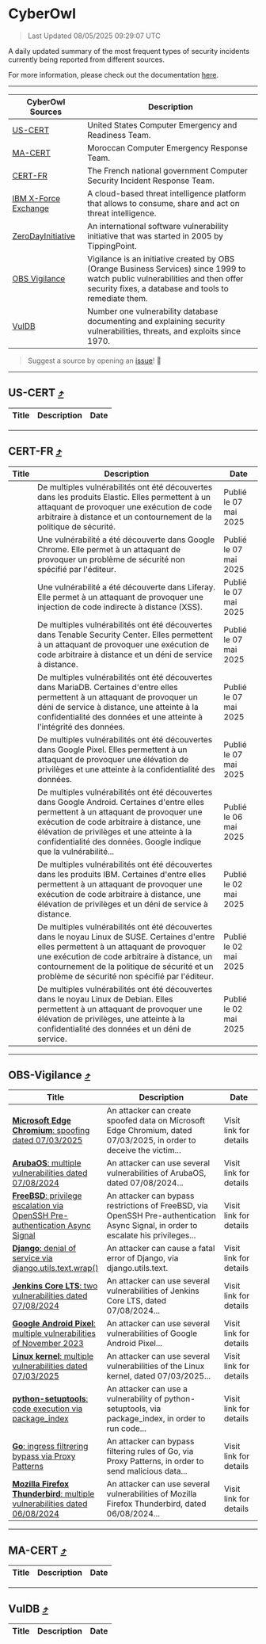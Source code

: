 
 <div id='top'></div>

# CyberOwl

 > Last Updated 08/05/2025 09:29:07 UTC
 
 A daily updated summary of the most frequent types of security incidents currently being reported from different sources.
 
 For more information, please check out the documentation [here](./docs/README.md).
 
 ---
 |CyberOwl Sources|Description|
 |---|---|
 |[US-CERT](#us-cert-arrow_heading_up)|United States Computer Emergency and Readiness Team.|
 |[MA-CERT](#ma-cert-arrow_heading_up)|Moroccan Computer Emergency Response Team.|
 |[CERT-FR](#cert-fr-arrow_heading_up)|The French national government Computer Security Incident Response Team.|
 |[IBM X-Force Exchange](#ibmcloud-arrow_heading_up)|A cloud-based threat intelligence platform that allows to consume, share and act on threat intelligence.|
 |[ZeroDayInitiative](#zerodayinitiative-arrow_heading_up)|An international software vulnerability initiative that was started in 2005 by TippingPoint.|
 |[OBS Vigilance](#obs-vigilance-arrow_heading_up)|Vigilance is an initiative created by OBS (Orange Business Services) since 1999 to watch public vulnerabilities and then offer security fixes, a database and tools to remediate them.|
 |[VulDB](#vuldb-arrow_heading_up)|Number one vulnerability database documenting and explaining security vulnerabilities, threats, and exploits since 1970.|
 
 > Suggest a source by opening an [issue](https://github.com/karimhabush/cyberowl/issues)! :raised_hands:
 ---

## US-CERT [:arrow_heading_up:](#cyberowl)

 |Title|Description|Date|
 |---|---|---|
 
 ---

## CERT-FR [:arrow_heading_up:](#cyberowl)

 |Title|Description|Date|
 |---|---|---|
 |[](https://www.cert.ssi.gouv.fr/avis/CERTFR-2025-AVI-0377/)|De multiples vulnérabilités ont été découvertes dans les produits Elastic. Elles permettent à un attaquant de provoquer une exécution de code arbitraire à distance et un contournement de la politique de sécurité.|Publié le 07 mai 2025|
 |[](https://www.cert.ssi.gouv.fr/avis/CERTFR-2025-AVI-0376/)|Une vulnérabilité a été découverte dans Google Chrome. Elle permet à un attaquant de provoquer un problème de sécurité non spécifié par l'éditeur.|Publié le 07 mai 2025|
 |[](https://www.cert.ssi.gouv.fr/avis/CERTFR-2025-AVI-0375/)|Une vulnérabilité a été découverte dans Liferay. Elle permet à un attaquant de provoquer une injection de code indirecte à distance (XSS).|Publié le 07 mai 2025|
 |[](https://www.cert.ssi.gouv.fr/avis/CERTFR-2025-AVI-0374/)|De multiples vulnérabilités ont été découvertes dans Tenable Security Center. Elles permettent à un attaquant de provoquer une exécution de code arbitraire à distance et un déni de service à distance.|Publié le 07 mai 2025|
 |[](https://www.cert.ssi.gouv.fr/avis/CERTFR-2025-AVI-0373/)|De multiples vulnérabilités ont été découvertes dans MariaDB. Certaines d'entre elles permettent à un attaquant de provoquer un déni de service à distance, une atteinte à la confidentialité des données et une atteinte à l'intégrité des données.|Publié le 07 mai 2025|
 |[](https://www.cert.ssi.gouv.fr/avis/CERTFR-2025-AVI-0372/)|De multiples vulnérabilités ont été découvertes dans Google Pixel. Elles permettent à un attaquant de provoquer une élévation de privilèges et une atteinte à la confidentialité des données.|Publié le 07 mai 2025|
 |[](https://www.cert.ssi.gouv.fr/avis/CERTFR-2025-AVI-0371/)|De multiples vulnérabilités ont été découvertes dans Google Android. Certaines d'entre elles permettent à un attaquant de provoquer une exécution de code arbitraire à distance, une élévation de privilèges et une atteinte à la confidentialité des données. Google indique que la vulnérabilité...|Publié le 06 mai 2025|
 |[](https://www.cert.ssi.gouv.fr/avis/CERTFR-2025-AVI-0370/)|De multiples vulnérabilités ont été découvertes dans les produits IBM. Certaines d'entre elles permettent à un attaquant de provoquer une exécution de code arbitraire à distance, une élévation de privilèges et un déni de service à distance.|Publié le 02 mai 2025|
 |[](https://www.cert.ssi.gouv.fr/avis/CERTFR-2025-AVI-0369/)|De multiples vulnérabilités ont été découvertes dans le noyau Linux de SUSE. Certaines d'entre elles permettent à un attaquant de provoquer une exécution de code arbitraire à distance, un contournement de la politique de sécurité et un problème de sécurité non spécifié par l'éditeur.|Publié le 02 mai 2025|
 |[](https://www.cert.ssi.gouv.fr/avis/CERTFR-2025-AVI-0368/)|De multiples vulnérabilités ont été découvertes dans le noyau Linux de Debian. Elles permettent à un attaquant de provoquer une élévation de privilèges, une atteinte à la confidentialité des données et un déni de service.|Publié le 02 mai 2025|
 
 ---

## OBS-Vigilance [:arrow_heading_up:](#cyberowl)

 |Title|Description|Date|
 |---|---|---|
 |[<a href="https://vigilance.fr/vulnerability/Microsoft-Edge-Chromium-spoofing-dated-07-03-2025-46542" class="noirorange"><b>Microsoft Edge Chromium</b>: spoofing dated 07/03/2025</a>](https://vigilance.fr/vulnerability/Microsoft-Edge-Chromium-spoofing-dated-07-03-2025-46542)|An attacker can create spoofed data on Microsoft Edge Chromium, dated 07/03/2025, in order to deceive the victim...|Visit link for details|
 |[<a href="https://vigilance.fr/vulnerability/ArubaOS-multiple-vulnerabilities-dated-07-08-2024-44886" class="noirorange"><b>ArubaOS</b>: multiple vulnerabilities dated 07/08/2024</a>](https://vigilance.fr/vulnerability/ArubaOS-multiple-vulnerabilities-dated-07-08-2024-44886)|An attacker can use several vulnerabilities of ArubaOS, dated 07/08/2024...|Visit link for details|
 |[<a href="https://vigilance.fr/vulnerability/FreeBSD-privilege-escalation-via-OpenSSH-Pre-authentication-Async-Signal-44884" class="noirorange"><b>FreeBSD</b>: privilege escalation via OpenSSH Pre-authentication Async Signal</a>](https://vigilance.fr/vulnerability/FreeBSD-privilege-escalation-via-OpenSSH-Pre-authentication-Async-Signal-44884)|An attacker can bypass restrictions of FreeBSD, via OpenSSH Pre-authentication Async Signal, in order to escalate his privileges...|Visit link for details|
 |[<a href="https://vigilance.fr/vulnerability/Django-denial-of-service-via-django-utils-text-wrap-46541" class="noirorange"><b>Django</b>: denial of service via django.utils.text.<wbr>wrap()</wbr></a>](https://vigilance.fr/vulnerability/Django-denial-of-service-via-django-utils-text-wrap-46541)|An attacker can cause a fatal error of Django, via django.utils.text.|Visit link for details|
 |[<a href="https://vigilance.fr/vulnerability/Jenkins-Core-LTS-two-vulnerabilities-dated-07-08-2024-44879" class="noirorange"><b>Jenkins Core LTS</b>: two vulnerabilities dated 07/08/2024</a>](https://vigilance.fr/vulnerability/Jenkins-Core-LTS-two-vulnerabilities-dated-07-08-2024-44879)|An attacker can use several vulnerabilities of Jenkins Core LTS, dated 07/08/2024...|Visit link for details|
 |[<a href="https://vigilance.fr/vulnerability/Google-Android-Pixel-multiple-vulnerabilities-of-November-2023-42791" class="noirorange"><b>Google Android  Pixel</b>: multiple vulnerabilities of November 2023</a>](https://vigilance.fr/vulnerability/Google-Android-Pixel-multiple-vulnerabilities-of-November-2023-42791)|An attacker can use several vulnerabilities of Google Android  Pixel...|Visit link for details|
 |[<a href="https://vigilance.fr/vulnerability/Linux-kernel-multiple-vulnerabilities-dated-07-03-2025-46539" class="noirorange"><b>Linux kernel</b>: multiple vulnerabilities dated 07/03/2025</a>](https://vigilance.fr/vulnerability/Linux-kernel-multiple-vulnerabilities-dated-07-03-2025-46539)|An attacker can use several vulnerabilities of the Linux kernel, dated 07/03/2025...|Visit link for details|
 |[<a href="https://vigilance.fr/vulnerability/python-setuptools-code-execution-via-package-index-44867" class="noirorange"><b>python-setuptools</b>: code execution via package_index</a>](https://vigilance.fr/vulnerability/python-setuptools-code-execution-via-package-index-44867)|An attacker can use a vulnerability of python-setuptools, via package_index, in order to run code...|Visit link for details|
 |[<a href="https://vigilance.fr/vulnerability/Go-ingress-filtrering-bypass-via-Proxy-Patterns-46538" class="noirorange"><b>Go</b>: ingress filtrering bypass via Proxy Patterns</a>](https://vigilance.fr/vulnerability/Go-ingress-filtrering-bypass-via-Proxy-Patterns-46538)|An attacker can bypass filtering rules of Go, via Proxy Patterns, in order to send malicious data...|Visit link for details|
 |[<a href="https://vigilance.fr/vulnerability/Mozilla-Firefox-Thunderbird-multiple-vulnerabilities-dated-06-08-2024-44866" class="noirorange"><b>Mozilla Firefox  Thunderbird</b>: multiple vulnerabilities dated 06/08/2024</a>](https://vigilance.fr/vulnerability/Mozilla-Firefox-Thunderbird-multiple-vulnerabilities-dated-06-08-2024-44866)|An attacker can use several vulnerabilities of Mozilla Firefox  Thunderbird, dated 06/08/2024...|Visit link for details|
 
 ---

## MA-CERT [:arrow_heading_up:](#cyberowl)

 |Title|Description|Date|
 |---|---|---|
 
 ---

## VulDB [:arrow_heading_up:](#cyberowl)

 |Title|Description|Date|
 |---|---|---|
 